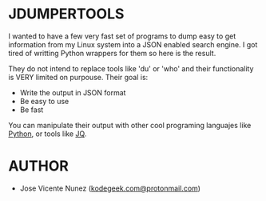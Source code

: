 # JDUMPERTOOLS

I wanted to have a few very fast set of programs to dump easy to get information from my Linux system into a JSON enabled search engine. I got tired of writting Python wrappers for them so here is the result.

They do not intend to replace tools like 'du' or 'who' and their functionality is VERY limited on purpouse. Their goal is:

* Write the output in JSON format
* Be easy to use
* Be fast

You can manipulate their output with other cool programing languajes like [Python](https://www.python.org/), or tools like [JQ](https://stedolan.github.io/jq/).

# AUTHOR
- Jose Vicente Nunez (kodegeek.com@protonmail.com)